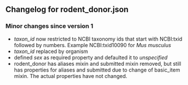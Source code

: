## Changelog for rodent_donor.json

### Minor changes since version 1

* *taxon_id* now restricted to NCBI taxonomy ids that start with NCBI:txid followed by numbers. Example NCBI:txid10090 for *Mus musculus*
* *taxon_id* replaced by organism
* defined *sex* as required property and defaulted it to *unspecified*
* rodent_donor has aliases mixin and submitted mixin removed, but still has properties for aliases and submitted due to change of basic_item mixin.  The actual properties have not changed.
